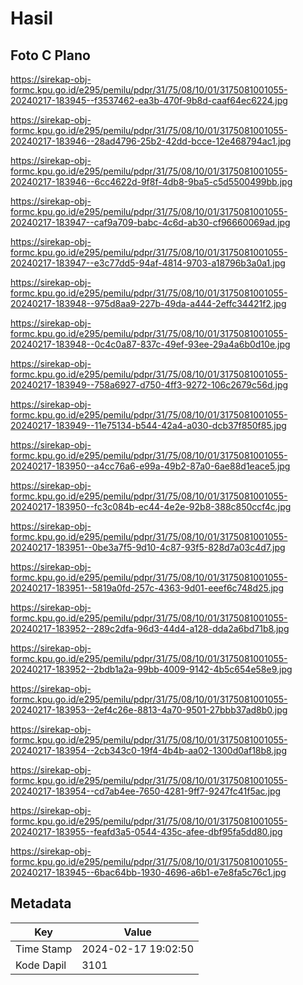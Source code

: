 # Hasil

## Foto C Plano

https://sirekap-obj-formc.kpu.go.id/e295/pemilu/pdpr/31/75/08/10/01/3175081001055-20240217-183945--f3537462-ea3b-470f-9b8d-caaf64ec6224.jpg

https://sirekap-obj-formc.kpu.go.id/e295/pemilu/pdpr/31/75/08/10/01/3175081001055-20240217-183946--28ad4796-25b2-42dd-bcce-12e468794ac1.jpg

https://sirekap-obj-formc.kpu.go.id/e295/pemilu/pdpr/31/75/08/10/01/3175081001055-20240217-183946--6cc4622d-9f8f-4db8-9ba5-c5d5500499bb.jpg

https://sirekap-obj-formc.kpu.go.id/e295/pemilu/pdpr/31/75/08/10/01/3175081001055-20240217-183947--caf9a709-babc-4c6d-ab30-cf96660069ad.jpg

https://sirekap-obj-formc.kpu.go.id/e295/pemilu/pdpr/31/75/08/10/01/3175081001055-20240217-183947--e3c77dd5-94af-4814-9703-a18796b3a0a1.jpg

https://sirekap-obj-formc.kpu.go.id/e295/pemilu/pdpr/31/75/08/10/01/3175081001055-20240217-183948--975d8aa9-227b-49da-a444-2effc34421f2.jpg

https://sirekap-obj-formc.kpu.go.id/e295/pemilu/pdpr/31/75/08/10/01/3175081001055-20240217-183948--0c4c0a87-837c-49ef-93ee-29a4a6b0d10e.jpg

https://sirekap-obj-formc.kpu.go.id/e295/pemilu/pdpr/31/75/08/10/01/3175081001055-20240217-183949--758a6927-d750-4ff3-9272-106c2679c56d.jpg

https://sirekap-obj-formc.kpu.go.id/e295/pemilu/pdpr/31/75/08/10/01/3175081001055-20240217-183949--11e75134-b544-42a4-a030-dcb37f850f85.jpg

https://sirekap-obj-formc.kpu.go.id/e295/pemilu/pdpr/31/75/08/10/01/3175081001055-20240217-183950--a4cc76a6-e99a-49b2-87a0-6ae88d1eace5.jpg

https://sirekap-obj-formc.kpu.go.id/e295/pemilu/pdpr/31/75/08/10/01/3175081001055-20240217-183950--fc3c084b-ec44-4e2e-92b8-388c850ccf4c.jpg

https://sirekap-obj-formc.kpu.go.id/e295/pemilu/pdpr/31/75/08/10/01/3175081001055-20240217-183951--0be3a7f5-9d10-4c87-93f5-828d7a03c4d7.jpg

https://sirekap-obj-formc.kpu.go.id/e295/pemilu/pdpr/31/75/08/10/01/3175081001055-20240217-183951--5819a0fd-257c-4363-9d01-eeef6c748d25.jpg

https://sirekap-obj-formc.kpu.go.id/e295/pemilu/pdpr/31/75/08/10/01/3175081001055-20240217-183952--289c2dfa-96d3-44d4-a128-dda2a6bd71b8.jpg

https://sirekap-obj-formc.kpu.go.id/e295/pemilu/pdpr/31/75/08/10/01/3175081001055-20240217-183952--2bdb1a2a-99bb-4009-9142-4b5c654e58e9.jpg

https://sirekap-obj-formc.kpu.go.id/e295/pemilu/pdpr/31/75/08/10/01/3175081001055-20240217-183953--2ef4c26e-8813-4a70-9501-27bbb37ad8b0.jpg

https://sirekap-obj-formc.kpu.go.id/e295/pemilu/pdpr/31/75/08/10/01/3175081001055-20240217-183954--2cb343c0-19f4-4b4b-aa02-1300d0af18b8.jpg

https://sirekap-obj-formc.kpu.go.id/e295/pemilu/pdpr/31/75/08/10/01/3175081001055-20240217-183954--cd7ab4ee-7650-4281-9ff7-9247fc41f5ac.jpg

https://sirekap-obj-formc.kpu.go.id/e295/pemilu/pdpr/31/75/08/10/01/3175081001055-20240217-183955--feafd3a5-0544-435c-afee-dbf95fa5dd80.jpg

https://sirekap-obj-formc.kpu.go.id/e295/pemilu/pdpr/31/75/08/10/01/3175081001055-20240217-183945--6bac64bb-1930-4696-a6b1-e7e8fa5c76c1.jpg


## Metadata

| Key        | Value               |
| ---------- | ------------------- |
| Time Stamp | 2024-02-17 19:02:50 |
| Kode Dapil | 3101                |



